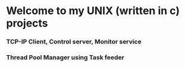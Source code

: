 # Welcome to my UNIX (written in c) projects

### TCP-IP Client, Control server, Monitor service

### Thread Pool Manager using Task feeder
